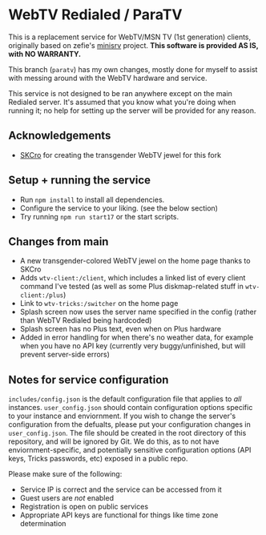 # WebTV Redialed / ParaTV
This is a replacement service for WebTV/MSN TV (1st generation) clients, originally based on zefie's [minisrv](https://github.com/zefie/zefie_wtvp_minisrv) project. **This software is provided AS IS, with NO WARRANTY.**

This branch (`paratv`) has my own changes, mostly done for myself to assist with messing around with the WebTV hardware and service.

This service is not designed to be ran anywhere except on the main Redialed server. It's assumed that you know what you're doing when running it; no help for setting up the server will be provided for any reason.

## Acknowledgements
- [SKCro](https://github.com/SKCro/) for creating the transgender WebTV jewel for this fork

## Setup + running the service
- Run `npm install` to install all dependencies.
- Configure the service to your liking. (see the below section)
- Try running `npm run start17` or the start scripts.
  
## Changes from main
- A new transgender-colored WebTV jewel on the home page thanks to SKCro
- Adds `wtv-client:/client`, which includes a linked list of every client command I've tested (as well as some Plus diskmap-related stuff in `wtv-client:/plus`)
- Link to `wtv-tricks:/switcher` on the home page
- Splash screen now uses the server name specified in the config (rather than WebTV Redialed being hardcoded)
- Splash screen has no Plus text, even when on Plus hardware
- Added in error handling for when there's no weather data, for example when you have no API key (currently very buggy/unfinished, but will prevent server-side errors)

## Notes for service configuration 
`includes/config.json` is the default configuration file that applies to *all* instances. `user_config.json` should contain configuration options specific to your instance and enviornment. If you wish to change the server's configuration from the defualts, please put your configuration changes in `user_config.json`. The file should be created in the root directory of this repository, and will be ignored by Git. We do this, as to not have enviornment-specific, and potentially sensitive configuration options (API keys, Tricks passwords, etc) exposed in a public repo.

Please make sure of the following:
- Service IP is correct and the service can be accessed from it
- Guest users are *not* enabled
- Registration is open on public services
- Appropriate API keys are functional for things like time zone determination
